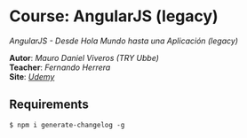 # Course: AngularJS (legacy)

*AngularJS - Desde Hola Mundo hasta una Aplicación (legacy)*  

**Autor**: *Mauro Daniel Viveros (TRY Ubbe)*  
**Teacher**: *Fernando Herrera*  
**Site**: *[Udemy](https://www.udemy.com/course/angularjs-en-espanol/)*  

## Requirements

```node
$ npm i generate-changelog -g
```